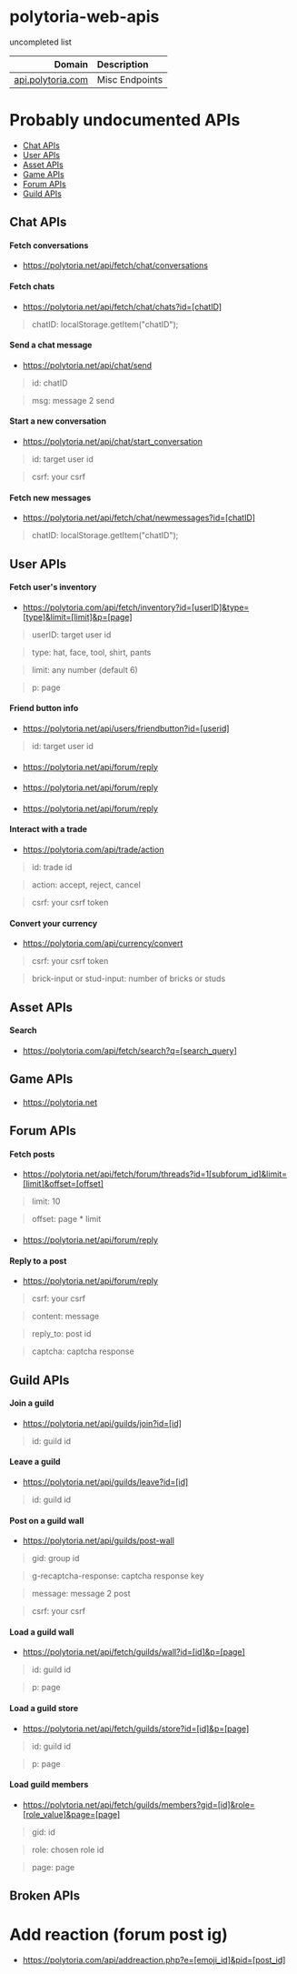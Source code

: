 # polytoria-web-apis

uncompleted list

| Domain | Description |
| -: | :- |
| [api.polytoria.com](https://api.polytoria.com/docs) | Misc Endpoints |

Probably undocumented APIs
=================
* [Chat APIs](#chat-apis)
* [User APIs](#user-apis)
* [Asset APIs](#asset-apis)
* [Game APIs](#game-apis)
* [Forum APIs](#forum-apis)
* [Guild APIs](#guild-apis)


Chat APIs
---------
#### Fetch conversations
* https://polytoria.net/api/fetch/chat/conversations

#### Fetch chats
* https://polytoria.net/api/fetch/chat/chats?id=[chatID]
> chatID: localStorage.getItem("chatID");

#### Send a chat message
* https://polytoria.net/api/chat/send
> id: chatID

> msg: message 2 send

#### Start a new conversation
* https://polytoria.net/api/chat/start_conversation
> id: target user id

> csrf: your csrf

#### Fetch new messages
* https://polytoria.net/api/fetch/chat/newmessages?id=[chatID]
> chatID: localStorage.getItem("chatID");

User APIs
---------
#### Fetch user's inventory
* https://polytoria.com/api/fetch/inventory?id=[userID]&type=[type]&limit=[limit]&p=[page]
> userID: target user id

> type: hat, face, tool, shirt, pants

> limit: any number (default 6)

> p: page

#### Friend button info
* https://polytoria.net/api/users/friendbutton?id=[userid]
> id: target user id


#### 
* https://polytoria.net/api/forum/reply
> 


#### 
* https://polytoria.net/api/forum/reply
> 


#### 
* https://polytoria.net/api/forum/reply
> 


#### Interact with a trade
* https://polytoria.com/api/trade/action
> id: trade id

> action: accept, reject, cancel

> csrf: your csrf token

#### Convert your currency
* https://polytoria.com/api/currency/convert
> csrf: your csrf token

> brick-input or stud-input: number of bricks or studs


Asset APIs
---------
#### Search
* https://polytoria.com/api/fetch/search?q=[search_query]


Game APIs
---------
#### 
* https://polytoria.net
> 

Forum APIs
---------
#### Fetch posts
* https://polytoria.net/api/fetch/forum/threads?id=1[subforum_id]&limit=[limit]&offset=[offset]
> limit: 10

> offset: page * limit

#### 
* https://polytoria.net/api/forum/reply
> 


#### Reply to a post
* https://polytoria.net/api/forum/reply
> csrf: your csrf

> content: message

> reply_to: post id

> captcha: captcha response

Guild APIs
---------
#### Join a guild
* https://polytoria.net/api/guilds/join?id=[id]
> id: guild id

#### Leave a guild
* https://polytoria.net/api/guilds/leave?id=[id]
> id: guild id

#### Post on a guild wall
* https://polytoria.net/api/guilds/post-wall
> gid: group id

> g-recaptcha-response: captcha response key

> message: message 2 post

> csrf: your csrf

#### Load a guild wall
* https://polytoria.net/api/fetch/guilds/wall?id=[id]&p=[page]
> id: guild id

> p: page

#### Load a guild store
* https://polytoria.net/api/fetch/guilds/store?id=[id]&p=[page]
> id: guild id

> p: page

#### Load guild members
* https://polytoria.net/api/fetch/guilds/members?gid=[id]&role=[role_value]&page=[page]
> gid: id

> role: chosen role id

> page: page

Broken APIs
---------
# Add reaction (forum post ig)
* https://polytoria.com/api/addreaction.php?e=[emoji_id]&pid=[post_id]
